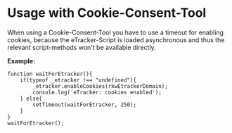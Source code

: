 # Usage with Cookie-Consent-Tool
When using a Cookie-Consent-Tool you have to use a timeout for enabling cookies, because the eTracker-Script is loaded asynchronous and thus the relevant script-methods won't be available directly.

**Example:**

```
function waitForEtracker(){
    if(typeof _etracker !== "undefined"){
        _etracker.enableCookies(rkwEtrackerDomain);
        console.log('eTracker: cookies enabled');
    } else{
        setTimeout(waitForEtracker, 250);
    }
}
waitForEtracker();
```